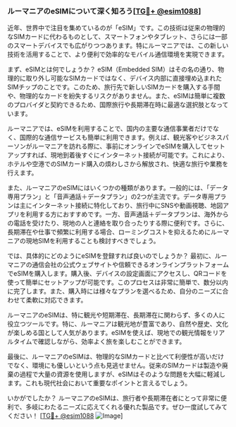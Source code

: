 ### ルーマニアのeSIMについて深く知ろう[[TG💪+ @esim1088](https://t.me/s/esim1088)]

近年、世界中で注目を集めているのが「eSIM」です。この技術は従来の物理的なSIMカードに代わるものとして、スマートフォンやタブレット、さらには一部のスマートデバイスでも広がりつつあります。特にルーマニアでは、この新しい技術を活用することで、より便利で効率的なモバイル通信環境を実現できます。

まず、eSIMとは何でしょうか？ eSIM（Embedded SIM）はその名の通り、物理的に取り外し可能なSIMカードではなく、デバイス内部に直接埋め込まれたSIMチップのことです。このため、旅行先で新しいSIMカードを購入する手間や、物理的なカードを紛失するリスクがありません。また、eSIMは簡単に複数のプロバイダと契約できるため、国際旅行や長期滞在時に最適な選択肢となっています。

ルーマニアでは、eSIMを利用することで、国内の主要な通信事業者だけでなく、国際的な通信サービスも簡単に利用できます。例えば、観光客やビジネスパーソンがルーマニアを訪れる際に、事前にオンラインでeSIMを購入してセットアップすれば、現地到着後すぐにインターネット接続が可能です。これにより、ホテルや空港でのSIMカード購入の煩わしさから解放され、快適な旅行や業務を行えます。

また、ルーマニアのeSIMにはいくつかの種類があります。一般的には、「データ専用プラン」と「音声通話＋データプラン」の2つが主流です。データ専用プランは主にインターネット接続に特化しており、旅行中にSNSや動画視聴、地図アプリを利用する方におすすめです。一方、音声通話＋データプランは、海外からの電話を受けたり、現地の人と連絡を取り合ったりする際に便利です。さらに、長期滞在や仕事で頻繁に利用する場合、ローミングコストを抑えるためにルーマニアの現地SIMを利用することも検討すべきでしょう。

では、具体的にどのようにeSIMを登録すれば良いのでしょうか？ 最初に、ルーマニアの通信会社の公式ウェブサイトや信頼できるオンラインプラットフォームでeSIMを購入します。購入後、デバイスの設定画面にアクセスし、QRコードを使って簡単にセットアップが可能です。このプロセスは非常に簡単で、数分以内に完了します。また、購入時には様々なプランを選べるため、自分のニーズに合わせて柔軟に対応できます。

ルーマニアのeSIMは、特に観光や短期滞在、長期滞在に関わらず、多くの人に役立つツールです。特に、ルーマニアは観光地が豊富であり、自然や歴史、文化が楽しめる国として人気があります。eSIMを使えば、現地での観光情報をリアルタイムで確認しながら、効率よく旅を楽しむことができます。

最後に、ルーマニアのeSIMは、物理的なSIMカードと比べて利便性が高いだけでなく、環境にも優しいという点も見逃せません。従来のSIMカードは製造や廃棄の過程で大量の資源を使用しますが、eSIMはそのような問題を大幅に軽減します。これも現代社会において重要なポイントと言えるでしょう。

いかがでしたか？ ルーマニアのeSIMは、旅行者や長期滞在者にとって非常に便利で、多岐にわたるニーズに応えてくれる優れた製品です。ぜひ一度試してみてください！ [[TG💪+ @esim1088](https://t.me/s/esim1088) ![Image](https://i.postimg.cc/Y0z9fWf4/image.png)]